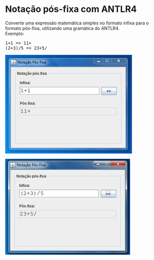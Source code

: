 # Notação pós-fixa com ANTLR4
Converte uma expressão matemática simples no formato infixa para o formato pós-fixa, utilizando uma gramática do ANTLR4.  
Exemplo:<br>
<pre>
1+1 => 11+
(2+3)/5 => 23+5/
</pre>
![](https://github.com/elenildosantana/NotacaoPosFixaANTLR4/blob/master/screenshot/screenshot_1.PNG?raw=true)<br>

![](https://github.com/elenildosantana/NotacaoPosFixaANTLR4/blob/master/screenshot/screenshot_2.PNG?raw=true)<br>
